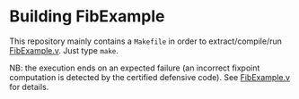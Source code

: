 # Building FibExample

This repository mainly contains a `Makefile` in order to extract/compile/run [FibExample.v](https://github.com/boulme/satans-cert/blob/master/coq_src/Impure/FibExample.v).
Just type `make`.

NB: the execution ends on an expected failure (an incorrect fixpoint computation is detected by the certified defensive code).
See [FibExample.v](https://github.com/boulme/satans-cert/blob/master/coq_src/Impure/FibExample.v) for details.